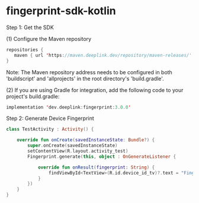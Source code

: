 # fingerprint-sdk-kotlin

Step 1: Get the SDK

(1) Configure the Maven repository
```kotlin   
repositories {
   maven { url 'https://maven.deeplink.dev/repository/maven-releases/' }
}
```

Note: The Maven repository address needs to be configured in both 'buildscript' and 'allprojects' in the root directory's 'build.gradle'.

(2) If you are using Gradle for integration, add the following code to your project's build.gradle:
```kotlin
implementation 'dev.deeplink:fingerprint:3.0.0'
```

Step 2: Generate Device Fingerprint
```kotlin
class TestActivity : Activity() {

    override fun onCreate(savedInstanceState: Bundle?) {
        super.onCreate(savedInstanceState)
        setContentView(R.layout.activity_test)
        Fingerprint.generate(this, object : OnGenerateListener {

            override fun onResult(fingerprint: String) {
                findViewById<TextView>(R.id.device_id_tv)?.text = "Fingerprint:$fingerprint"
            }
        })
    }
}
```